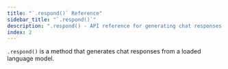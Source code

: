 ```yaml
---
title: "`.respond()` Reference"
sidebar_title: "`.respond()`"
description: ".respond() - API reference for generating chat responses from a loaded language model"
index: 2
---
```


`.respond()` is a method that generates chat responses from a loaded language model. 